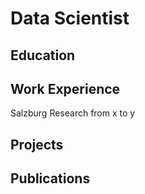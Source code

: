 # Data Scientist

## Education

## Work Experience
Salzburg Research from x to y



## Projects


## Publications


